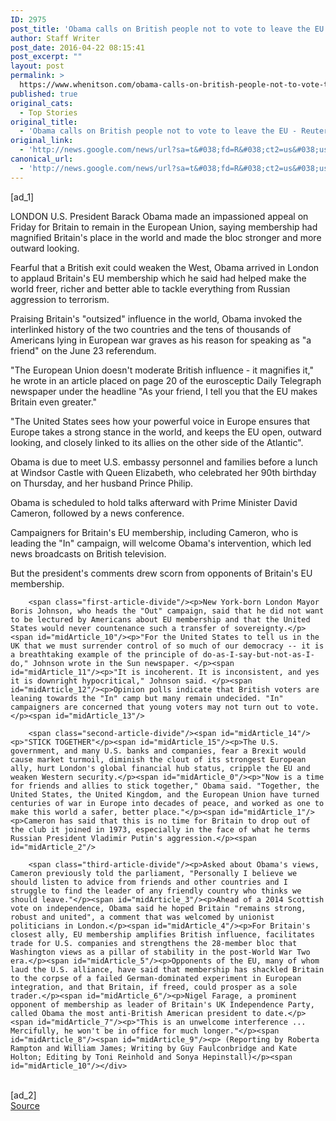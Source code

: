 ```yaml
---
ID: 2975
post_title: 'Obama calls on British people not to vote to leave the EU &#8211; Reuters'
author: Staff Writer
post_date: 2016-04-22 08:15:41
post_excerpt: ""
layout: post
permalink: >
  https://www.whenitson.com/obama-calls-on-british-people-not-to-vote-to-leave-the-eu-reuters/
published: true
original_cats:
  - Top Stories
original_title:
  - 'Obama calls on British people not to vote to leave the EU - Reuters'
original_link:
  - 'http://news.google.com/news/url?sa=t&#038;fd=R&#038;ct2=us&#038;usg=AFQjCNF3PbAaxNUYclkZs29a5Da8UahQ0g&#038;clid=c3a7d30bb8a4878e06b80cf16b898331&#038;cid=52779091891272&#038;ei=rN0ZV_jjJeaswQH-1rqYAg&#038;url=http://in.reuters.com/article/britain-eu-obama-idINKCN0XI2QH'
canonical_url:
  - 'http://news.google.com/news/url?sa=t&#038;fd=R&#038;ct2=us&#038;usg=AFQjCNF3PbAaxNUYclkZs29a5Da8UahQ0g&#038;clid=c3a7d30bb8a4878e06b80cf16b898331&#038;cid=52779091891272&#038;ei=rN0ZV_jjJeaswQH-1rqYAg&#038;url=http://in.reuters.com/article/britain-eu-obama-idINKCN0XI2QH'
---
```

 [ad_1]
<br><div id="articleText">
<span id="midArticle_start"/>

<span id="midArticle_0"/><span class="focusParagraph" readability="5"><p><span class="articleLocation">LONDON</span> U.S. President Barack Obama made an impassioned appeal on Friday for Britain to remain in the European Union, saying membership had magnified Britain's place in the world and made the bloc stronger and more outward looking.</p></span><span id="midArticle_1"/><p>Fearful that a British exit could weaken the West, Obama arrived in London to applaud Britain's EU membership which he said had helped make the world freer, richer and better able to tackle everything from Russian aggression to terrorism. </p><span id="midArticle_2"/><p>Praising Britain's "outsized" influence in the world, Obama invoked the interlinked history of the two countries and the tens of thousands of Americans lying in European war graves as his reason for speaking as "a friend" on the June 23 referendum. </p><span id="midArticle_3"/><p>"The European Union doesn't moderate British influence - it magnifies it," he wrote in an article placed on page 20 of the eurosceptic Daily Telegraph newspaper under the headline "As your friend, I tell you that the EU makes Britain even greater."</p><span id="midArticle_4"/><p>"The United States sees how your powerful voice in Europe ensures that Europe takes a strong stance in the world, and keeps the EU open, outward looking, and closely linked to its allies on the other side of the Atlantic".</p><span id="midArticle_5"/><p>Obama is due to meet U.S. embassy personnel and families before a lunch at Windsor Castle with Queen Elizabeth, who celebrated her 90th birthday on Thursday, and her husband Prince Philip.</p><span id="midArticle_6"/><p>Obama is scheduled to hold talks afterward with Prime Minister David Cameron, followed by a news conference.</p><span id="midArticle_7"/><p>Campaigners for Britain's EU membership, including Cameron, who is leading the "In" campaign, will welcome Obama's intervention, which led news broadcasts on British television. </p><span id="midArticle_8"/><p>But the president's comments drew scorn from opponents of Britain's EU membership.</p><span id="midArticle_9"/>
        
        <span class="first-article-divide"/><p>New York-born London Mayor Boris Johnson, who heads the "Out" campaign, said that he did not want to be lectured by Americans about EU membership and that the United States would never countenance such a transfer of sovereignty.</p><span id="midArticle_10"/><p>"For the United States to tell us in the UK that we must surrender control of so much of our democracy -- it is a breathtaking example of the principle of do-as-I-say-but-not-as-I-do," Johnson wrote in the Sun newspaper. </p><span id="midArticle_11"/><p>"It is incoherent. It is inconsistent, and yes it is downright hypocritical," Johnson said. </p><span id="midArticle_12"/><p>Opinion polls indicate that British voters are leaning towards the "In" camp but many remain undecided. "In" campaigners are concerned that young voters may not turn out to vote. </p><span id="midArticle_13"/>
        
        <span class="second-article-divide"/><span id="midArticle_14"/><p>"STICK TOGETHER"</p><span id="midArticle_15"/><p>The U.S. government, and many U.S. banks and companies, fear a Brexit would cause market turmoil, diminish the clout of its strongest European ally, hurt London's global financial hub status, cripple the EU and weaken Western security.</p><span id="midArticle_0"/><p>"Now is a time for friends and allies to stick together," Obama said. "Together, the United States, the United Kingdom, and the European Union have turned centuries of war in Europe into decades of peace, and worked as one to make this world a safer, better place."</p><span id="midArticle_1"/><p>Cameron has said that this is no time for Britain to drop out of the club it joined in 1973, especially in the face of what he terms Russian President Vladimir Putin's aggression.</p><span id="midArticle_2"/>
        
        <span class="third-article-divide"/><p>Asked about Obama's views, Cameron previously told the parliament, "Personally I believe we should listen to advice from friends and other countries and I struggle to find the leader of any friendly country who thinks we should leave."</p><span id="midArticle_3"/><p>Ahead of a 2014 Scottish vote on independence, Obama said he hoped Britain "remains strong, robust and united", a comment that was welcomed by unionist politicians in London.</p><span id="midArticle_4"/><p>For Britain's closest ally, EU membership amplifies British influence, facilitates trade for U.S. companies and strengthens the 28-member bloc that Washington views as a pillar of stability in the post-World War Two era.</p><span id="midArticle_5"/><p>Opponents of the EU, many of whom laud the U.S. alliance, have said that membership has shackled Britain to the corpse of a failed German-dominated experiment in European integration, and that Britain, if freed, could prosper as a sole trader.</p><span id="midArticle_6"/><p>Nigel Farage, a prominent opponent of membership as leader of Britain's UK Independence Party, called Obama the most anti-British American president to date.</p><span id="midArticle_7"/><p>"This is an unwelcome interference ... Mercifully, he won't be in office for much longer."</p><span id="midArticle_8"/><span id="midArticle_9"/><p> (Reporting by Roberta Rampton and William James; Writing by Guy Faulconbridge and Kate Holton; Editing by Toni Reinhold and Sonya Hepinstall)</p><span id="midArticle_10"/></div>
<br>[ad_2]
<br><a href="http://news.google.com/news/url?sa=t&#038;fd=R&#038;ct2=us&#038;usg=AFQjCNF3PbAaxNUYclkZs29a5Da8UahQ0g&#038;clid=c3a7d30bb8a4878e06b80cf16b898331&#038;cid=52779091891272&#038;ei=rN0ZV_jjJeaswQH-1rqYAg&#038;url=http://in.reuters.com/article/britain-eu-obama-idINKCN0XI2QH">Source </a>